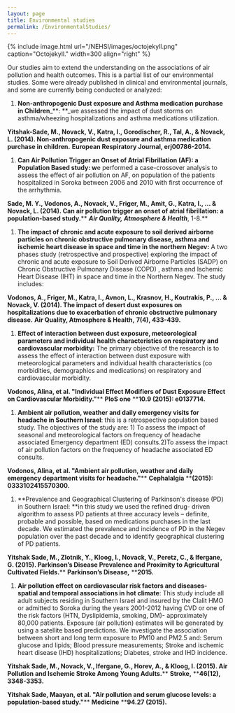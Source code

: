 ```yaml
---
layout: page
title: Environmental studies
permalink: /EnvironmentalStudies/
---
```


{% include image.html url="/NEHSI/images/octojekyll.png" caption="Octojekyll." width=300 align="right" %}

Our
studies aim to extend the understanding on the associations of air
pollution and health outcomes. This is a partial list of our
environmental studies. Some were already published in clinical and
environmental journals, and some are currently being conducted or
analyzed:

1. **Non-anthropogenic
	Dust exposure and Asthma medication purchase in Children**_**:
	**_we
	assessed the impact of dust storms on asthma/wheezing
	hospitalizations and asthma medications utilization.  

**Yitshak-Sade,
M., Novack, V., Katra, I., Gorodischer, R., Tal, A., & Novack, L.
(2014). Non-anthropogenic dust exposure and asthma medication
purchase in children.** **European
Respiratory Journal, erj00786-2014.‏**

1. **Can
	Air Pollution Trigger an Onset of Atrial Fibrillation (AF): a
	Population Based study: w**e
	performed a case-crossover analysis to assess the effect of air
	pollution on AF, on population of the patients hospitalized in
	Soroka between 2006 and 2010 with first occurrence of the
	arrhythmia.  

**Sade,
M. Y., Vodonos, A., Novack, V., Friger, M., Amit, G., Katra, I., ...
& Novack, L. (2014). Can air pollution trigger an onset of atrial
fibrillation: a population-based study.**** **_**Air
Quality, Atmosphere & Health**_**,
1-8.‏**

1. **The
	impact of chronic and acute exposure to soil derived airborne
	particles on chronic obstructive pulmonary disease, asthma and
	ischemic heart disease in space and time in the northern Negev:**
	A two phases study (retrospective and prospective) exploring the
	impact of chronic and acute exposure to Soil Derived Airborne
	Particles (SADP)  on Chronic Obstructive Pulmonary Disease (COPD) ,
	asthma and Ischemic Heart Disease (IHT) in space and time in the
	Northern Negev. The study includes: 

**Vodonos,
A., Friger, M., Katra, I., Avnon, L., Krasnov, H., Koutrakis, P., ...
& Novack, V. (2014). The impact of desert dust exposures on
hospitalizations due to exacerbation of chronic obstructive pulmonary
disease.** **Air
Quality, Atmosphere & Health,** **7(4),
433-439.‏**

1. **Effect
	of interaction between dust exposure, meteorological parameters and
	individual health characteristics on respiratory and cardiovascular
	morbidity:**
	The primary objective of the research is to assess the effect of
	interaction between dust exposure with meteorological parameters and
	individual health characteristics (co morbidities, demographics and
	medications) on respiratory and cardiovascular morbidity. 

**Vodonos,
Alina, et al. "Individual Effect Modifiers of Dust Exposure
Effect on Cardiovascular Morbidity."**** ****PloS
one**** ****10.9
(2015): e0137714.‏**

1. **Ambient
	air pollution, weather and daily emergency visits for headache in
	Southern Israel**:
	this is a retrospective population based study. The objectives of
	the study are: 1) To assess the impact of seasonal and
	meteorological factors on frequency of headache associated Emergency
	department (ED) consults.2)To assess the impact of air pollution
	factors on the frequency of headache associated ED consults. 

**Vodonos,
Alina, et al. "Ambient air pollution, weather and daily
emergency department visits for headache."**** ****Cephalalgia**** ****(2015):
0333102415570300.‏**

1. []()**Prevalence
	and Geographical Clustering of Parkinson's disease (PD) in Southern
	Israel: **in
	this study we used the refined drug- driven algorithm to assess PD
	patients at three accuracy levels – definite, probable and
	possible, based on medications purchases in the last decade.
	We estimated
	the prevalence and incidence of PD in the Negev population over the
	past decade and to identify geographical clustering of PD patients.  

**Yitshak
Sade, M., Zlotnik, Y., Kloog, I., Novack, V., Peretz, C., &
Ifergane, G. (2015). Parkinson’s Disease Prevalence and Proximity
to Agricultural Cultivated Fields.**** ****Parkinson’s
Disease,**** ****2015.‏**

1. **Air
	pollution effect on cardiovascular risk factors and diseases-
	spatial and temporal associations in hot climate**:
	This study include all adult subjects residing in Southern Israel
	and insured by the Clalit HMO  or admitted to Soroka  during the
	years 2001-2012 having CVD or one of the risk factors (HTN,
	Dyslipidemia, smoking, DM)- approximately 80,000 patients. Exposure
	(air pollution) estimates will be generated by using a satellite
	based predictions. We investigate the association between short and
	long term exposure to PM10 and PM2.5 and: Serum
	glucose and lipids;
	Blood pressure measurements; Stroke and ischemic heart disease (IHD)
	hospitalizations;
	Diabetes, stroke and
	IHD incidence. 

[]()**Yitshak
Sade, M., Novack, V., Ifergane, G., Horev, A., & Kloog, I.
(2015). Air Pollution and Ischemic Stroke Among Young
Adults.**** ****Stroke,**** ****46(12),
3348-3353.‏**

**Yitshak
 Sade, Maayan, et al. "Air pollution and serum glucose levels: a
population-based study."**** ****Medicine**** ****94.27
(2015).‏**
